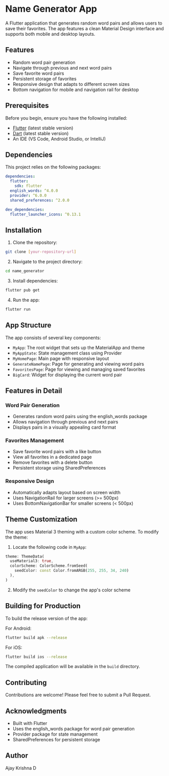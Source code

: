 # Name Generator App

A Flutter application that generates random word pairs and allows users to save their favorites. The app features a clean Material Design interface and supports both mobile and desktop layouts.

## Features

- Random word pair generation
- Navigate through previous and next word pairs
- Save favorite word pairs
- Persistent storage of favorites
- Responsive design that adapts to different screen sizes
- Bottom navigation for mobile and navigation rail for desktop

## Prerequisites

Before you begin, ensure you have the following installed:
- [Flutter](https://flutter.dev/docs/get-started/install) (latest stable version)
- [Dart](https://dart.dev/get-dart) (latest stable version)
- An IDE (VS Code, Android Studio, or IntelliJ)

## Dependencies

This project relies on the following packages:
```yaml
dependencies:
  flutter:
    sdk: flutter
  english_words: ^4.0.0
  provider: ^6.0.0
  shared_preferences: ^2.0.0

dev_dependencies:
  flutter_launcher_icons: ^0.13.1
```

## Installation

1. Clone the repository:
```bash
git clone [your-repository-url]
```

2. Navigate to the project directory:
```bash
cd name_generator
```

3. Install dependencies:
```bash
flutter pub get
```

4. Run the app:
```bash
flutter run
```

## App Structure

The app consists of several key components:

- `MyApp`: The root widget that sets up the MaterialApp and theme
- `MyAppState`: State management class using Provider
- `MyHomePage`: Main page with responsive layout
- `GenerateNamePage`: Page for generating and viewing word pairs
- `FavoritesPage`: Page for viewing and managing saved favorites
- `BigCard`: Widget for displaying the current word pair

## Features in Detail

### Word Pair Generation
- Generates random word pairs using the english_words package
- Allows navigation through previous and next pairs
- Displays pairs in a visually appealing card format

### Favorites Management
- Save favorite word pairs with a like button
- View all favorites in a dedicated page
- Remove favorites with a delete button
- Persistent storage using SharedPreferences

### Responsive Design
- Automatically adapts layout based on screen width
- Uses NavigationRail for larger screens (>= 500px)
- Uses BottomNavigationBar for smaller screens (< 500px)

## Theme Customization

The app uses Material 3 theming with a custom color scheme. To modify the theme:

1. Locate the following code in `MyApp`:
```dart
theme: ThemeData(
  useMaterial3: true,
  colorScheme: ColorScheme.fromSeed(
    seedColor: const Color.fromARGB(255, 255, 34, 240)
  ),
)
```

2. Modify the `seedColor` to change the app's color scheme

## Building for Production

To build the release version of the app:

For Android:
```bash
flutter build apk --release
```

For iOS:
```bash
flutter build ios --release
```

The compiled application will be available in the `build` directory.

## Contributing

Contributions are welcome! Please feel free to submit a Pull Request.

## Acknowledgments

- Built with Flutter
- Uses the english_words package for word pair generation
- Provider package for state management
- SharedPreferences for persistent storage

## Author

Ajay Krishna D
